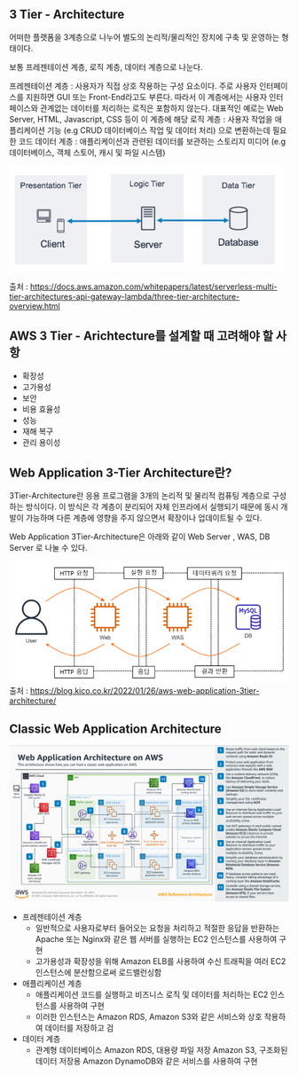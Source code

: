 ## 3 Tier - Architecture
어떠한 플랫폼을 3계층으로 나누어 별도의 논리적/물리적인 장치에 구축 및 운영하는 형태이다.

보통 프레젠테이션 계층, 로직 계층, 데이터 계층으로 나눈다.

프레젠테이션 계층 : 사용자가 직접 상호 작용하는 구성 요소이다. 주로 사용자 인터페이스를 지원하면 GUI 또는 Front-End라고도 부른다. 따라서 이 계층에서는 사용자 인터페이스와 관계없는 데이터를 처리하는 로직은 포함하지 않는다. 대표적인 예로는 Web Server, HTML, Javascript, CSS 등이 이 계층에 해당
로직 계층 : 사용자 작업을 애플리케이션 기능 (e.g CRUD 데이터베이스 작업 및 데이터 처리) 으로 변환하는데 필요한 코드
데이터 계층 : 애플리케이션과 관련된 데이터를 보관하는 스토리지 미디어 (e.g 데이터베이스, 객체 스토어, 캐시 및 파일 시스템)  

![![](2023-11-16-12-37-48.png)](image.png)

출처 :&nbsp;https://docs.aws.amazon.com/whitepapers/latest/serverless-multi-tier-architectures-api-gateway-lambda/three-tier-architecture-overview.html



## AWS 3 Tier - Arichtecture를 설계할 때 고려해야 할 사항
- 확장성
- 고가용성
- 보안
- 비용 효율성
- 성능
- 재해 복구
- 관리 용이성


## Web Application 3-Tier Architecture란?
3Tier-Architecture란 응용 프로그램을 3개의 논리적 및 물리적 컴퓨팅 계층으로 구성하는 방식이다. 이 방식은 각 계층이 분리되어 자체 인프라에서 실행되기 때문에 동시 개발이 가능하며 다른 계층에 영향을 주지 않으면서 확장이나 업데이트될 수 있다.

Web Application 3Tier-Architecture은 아래와 같이 Web Server , WAS, DB Server 로 나눌 수 있다.


![Alt text](image-1.png)
출처 :&nbsp;https://blog.kico.co.kr/2022/01/26/aws-web-application-3tier-architecture/


## Classic Web Application Architecture
![Alt text](image-2.png)

- 프레젠테이션 계층
    - 일반적으로 사용자로부터 들어오는 요청을 처리하고 적절한 응답을 반환하는 Apache 또는 Nginx와 같은 웹 서버를 실행하는 EC2 인스턴스를 사용하여 구현
    - 고가용성과 확장성을 위해 Amazon ELB를 사용하여 수신 트래픽을 여러 EC2 인스턴스에 분산함으로써 로드밸런싱함
- 애플리케이션 계층
    - 애플리케이션 코드를 실행하고 비즈니스 로직 및 데이터를 처리하는 EC2 인스턴스를 사용하여 구현
    - 이러한 인스턴스는 Amazon RDS, Amazon S3와 같은 서비스와 상호 작용하여 데이터를 저장하고 검
- 데이터 계층
    - 관계형 데이터베이스 Amazon RDS, 대용량 파일 저장 Amazon S3, 구조화된 데이터 저장용 Amazon DynamoDB와 같은 서비스를 사용하여 구현